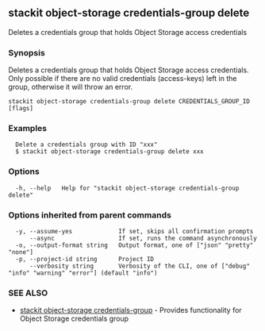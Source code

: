## stackit object-storage credentials-group delete

Deletes a credentials group that holds Object Storage access credentials

### Synopsis

Deletes a credentials group that holds Object Storage access credentials. Only possible if there are no valid credentials (access-keys) left in the group, otherwise it will throw an error.

```
stackit object-storage credentials-group delete CREDENTIALS_GROUP_ID [flags]
```

### Examples

```
  Delete a credentials group with ID "xxx"
  $ stackit object-storage credentials-group delete xxx
```

### Options

```
  -h, --help   Help for "stackit object-storage credentials-group delete"
```

### Options inherited from parent commands

```
  -y, --assume-yes             If set, skips all confirmation prompts
      --async                  If set, runs the command asynchronously
  -o, --output-format string   Output format, one of ["json" "pretty" "none"]
  -p, --project-id string      Project ID
      --verbosity string       Verbosity of the CLI, one of ["debug" "info" "warning" "error"] (default "info")
```

### SEE ALSO

* [stackit object-storage credentials-group](./stackit_object-storage_credentials-group.md)	 - Provides functionality for Object Storage credentials group


